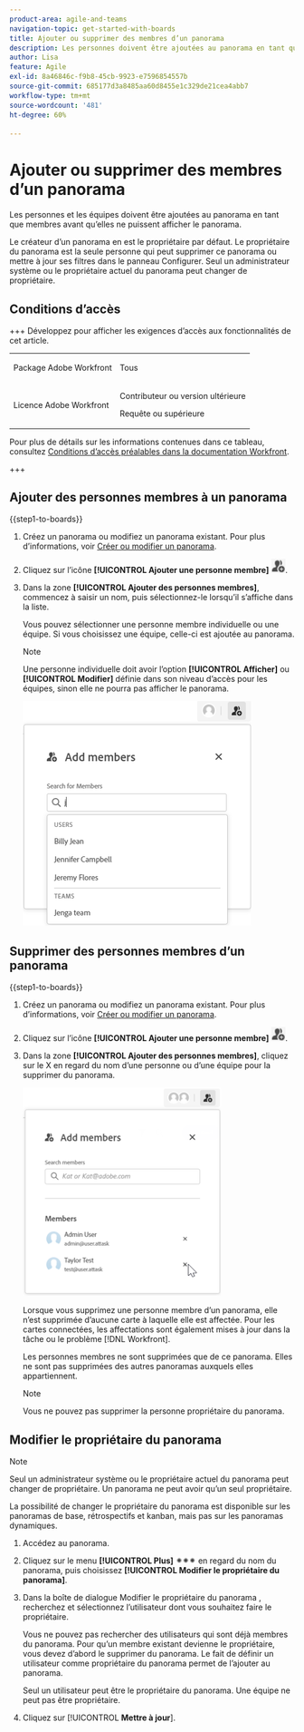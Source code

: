 ```yaml
---
product-area: agile-and-teams
navigation-topic: get-started-with-boards
title: Ajouter ou supprimer des membres d’un panorama
description: Les personnes doivent être ajoutées au panorama en tant que membres avant qu’elles ne puissent afficher le panorame et être affectées aux cartes.
author: Lisa
feature: Agile
exl-id: 8a46846c-f9b8-45cb-9923-e7596854557b
source-git-commit: 685177d3a8485aa60d8455e1c329de21cea4abb7
workflow-type: tm+mt
source-wordcount: '481'
ht-degree: 60%

---
```


# Ajouter ou supprimer des membres d’un panorama

Les personnes et les équipes doivent être ajoutées au panorama en tant que membres avant qu’elles ne puissent afficher le panorama.

Le créateur d’un panorama en est le propriétaire par défaut. Le propriétaire du panorama est la seule personne qui peut supprimer ce panorama ou mettre à jour ses filtres dans le panneau Configurer. Seul un administrateur système ou le propriétaire actuel du panorama peut changer de propriétaire.

## Conditions d’accès

+++ Développez pour afficher les exigences d’accès aux fonctionnalités de cet article.

<table style="table-layout:auto"> 
 <col> 
 <col> 
 <tbody> 
  <tr> 
   <td role="rowheader">Package Adobe Workfront</td> 
   <td> <p>Tous</p> </td> 
  </tr> 
  <tr> 
   <td role="rowheader">Licence Adobe Workfront</td> 
   <td> 
   <p>Contributeur ou version ultérieure</p> 
   <p>Requête ou supérieure</p>
   </td> 
  </tr> 
 </tbody> 
</table>

Pour plus de détails sur les informations contenues dans ce tableau, consultez [Conditions d’accès préalables dans la documentation Workfront](/help/quicksilver/administration-and-setup/add-users/access-levels-and-object-permissions/access-level-requirements-in-documentation.md).

+++

## Ajouter des personnes membres à un panorama

{{step1-to-boards}}

1. Créez un panorama ou modifiez un panorama existant. Pour plus d’informations, voir [Créer ou modifier un panorama](../../agile/get-started-with-boards/create-edit-board.md).
1. Cliquez sur l’icône **[!UICONTROL Ajouter une personne membre]** ![Ajouter des personnes membres](assets/boards-addmember-spectrum-25x25.png).
1. Dans la zone **[!UICONTROL Ajouter des personnes membres]**, commencez à saisir un nom, puis sélectionnez-le lorsqu’il s’affiche dans la liste.

   Vous pouvez sélectionner une personne membre individuelle ou une équipe. Si vous choisissez une équipe, celle-ci est ajoutée au panorama.

   >[!NOTE]
   >
   >Une personne individuelle doit avoir l’option **[!UICONTROL Afficher]** ou **[!UICONTROL Modifier]** définie dans son niveau d’accès pour les équipes, sinon elle ne pourra pas afficher le panorama.


   ![Ajout de personnes membres au panorama](assets/boards-add-members.png)

## Supprimer des personnes membres d’un panorama

{{step1-to-boards}}

1. Créez un panorama ou modifiez un panorama existant. Pour plus d’informations, voir [Créer ou modifier un panorama](../../agile/get-started-with-boards/create-edit-board.md).
1. Cliquez sur l’icône **[!UICONTROL Ajouter une personne membre]** ![Ajouter des personnes membres](assets/boards-addmember-spectrum-25x25.png).
1. Dans la zone **[!UICONTROL Ajouter des personnes membres]**, cliquez sur le X en regard du nom d’une personne ou d’une équipe pour la supprimer du panorama.

   ![Suppression d’une personne membre du panorama](assets/boards-remove-member-from-board-350x367.png)

   Lorsque vous supprimez une personne membre d’un panorama, elle n’est supprimée d’aucune carte à laquelle elle est affectée. Pour les cartes connectées, les affectations sont également mises à jour dans la tâche ou le problème [!DNL Workfront].

   Les personnes membres ne sont supprimées que de ce panorama. Elles ne sont pas supprimées des autres panoramas auxquels elles appartiennent.

   >[!NOTE]
   >
   >Vous ne pouvez pas supprimer la personne propriétaire du panorama.

## Modifier le propriétaire du panorama

>[!NOTE]
>
>Seul un administrateur système ou le propriétaire actuel du panorama peut changer de propriétaire. Un panorama ne peut avoir qu’un seul propriétaire.
>
>La possibilité de changer le propriétaire du panorama est disponible sur les panoramas de base, rétrospectifs et kanban, mais pas sur les panoramas dynamiques.

1. Accédez au panorama.
1. Cliquez sur le menu **[!UICONTROL Plus]** ![Plus](assets/more-icon-spectrum.png) en regard du nom du panorama, puis choisissez **[!UICONTROL Modifier le propriétaire du panorama]**.
1. Dans la boîte de dialogue Modifier le propriétaire du panorama , recherchez et sélectionnez l’utilisateur dont vous souhaitez faire le propriétaire.

   Vous ne pouvez pas rechercher des utilisateurs qui sont déjà membres du panorama. Pour qu’un membre existant devienne le propriétaire, vous devez d’abord le supprimer du panorama. Le fait de définir un utilisateur comme propriétaire du panorama permet de l’ajouter au panorama.

   Seul un utilisateur peut être le propriétaire du panorama. Une équipe ne peut pas être propriétaire.

1. Cliquez sur [!UICONTROL **Mettre à jour**].
